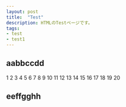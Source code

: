 ```yaml
---
layout: post
title:  "Test"
description: HTMLのTestページです。
tags:
- test
- test1
---
```

## aabbccdd
1
2
3
4
5
6
7
8
9
10
11
12
13
14
15
16
17
18
19
20
## eeffgghh